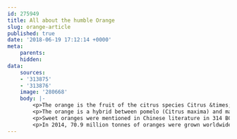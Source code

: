 ```yaml
---
id: 275949
title: All about the humble Orange
slug: orange-article
published: true
date: '2018-06-19 17:12:14 +0000'
meta:
    parents: 
    hidden: 
data:
    sources:
    - '313875'
    - '313876'
    image: '280668'
    body: |-
        <p>The orange is the fruit of the citrus species Citrus &times; sinensis in the family Rutaceae. It is also called sweet orange, to distinguish it from the related Citrus &times; aurantium, referred to as bitter orange. The sweet orange reproduces asexually (apomixis through nucellar embryony); varieties of sweet orange arise through mutations.</p>
        <p>The orange is a hybrid between pomelo (Citrus maxima) and mandarin (Citrus reticulata). The chloroplast genome, and therefore the maternal line, is that of pomelo. The sweet orange has had its full genome sequenced.</p>
        <p>Sweet oranges were mentioned in Chinese literature in 314 BC. As of 1987, orange trees were found to be the most cultivated fruit tree in the world. Orange trees are widely grown in tropical and subtropical climates for their sweet fruit. The fruit of the orange tree can be eaten fresh, or processed for its juice or fragrant peel. As of 2012, sweet oranges accounted for approximately 70% of citrus production.</p>
        <p>In 2014, 70.9 million tonnes of oranges were grown worldwide, with Brazil producing 24% of the world total followed by China and India.</p>
---
```


